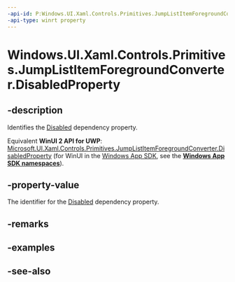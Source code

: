 ```yaml
---
-api-id: P:Windows.UI.Xaml.Controls.Primitives.JumpListItemForegroundConverter.DisabledProperty
-api-type: winrt property
---
```


<!-- Property syntax
public Windows.UI.Xaml.DependencyProperty DisabledProperty { get; }
-->

# Windows.UI.Xaml.Controls.Primitives.JumpListItemForegroundConverter.DisabledProperty

## -description
Identifies the [Disabled](jumplistitemforegroundconverter_disabled.md) dependency property.

Equivalent **WinUI 2 API for UWP**: [Microsoft.UI.Xaml.Controls.Primitives.JumpListItemForegroundConverter.DisabledProperty](/windows/winui/api/microsoft.ui.xaml.controls.primitives.jumplistitemforegroundconverter.disabledproperty) (for WinUI in the [Windows App SDK](/windows/apps/windows-app-sdk/), see the **[Windows App SDK namespaces](/windows/windows-app-sdk/api/winrt/)**).

## -property-value
The identifier for the [Disabled](jumplistitemforegroundconverter_disabled.md) dependency property.

## -remarks

## -examples

## -see-also
